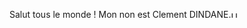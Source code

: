 Salut tous le monde !
Mon non est Clement DINDANE.<img src="https://th.bing.com/th/id/R.52cb966d094c1c957c08dca0b187dc1c?rik=c%2bSVcTw0Hy6Exg&pid=ImgRaw&r=0" alt="Un sourire" width="10px" height="10px">






